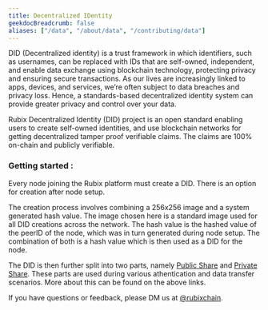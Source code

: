 ```yaml
---
title: Decentralized IDentity
geekdocBreadcrumb: false
aliases: ["/data", "/about/data", "/contributing/data"]
---
```


 DID (Decentralized identity) is a trust framework in which identifiers, such as usernames, can be replaced with IDs that are self-owned, independent, and enable data exchange using blockchain technology, protecting privacy and ensuring secure transactions. As our lives are increasingly linked to apps, devices, and services, we’re often subject to data breaches and privacy loss. Hence, a standards-based decentralized identity system can provide greater privacy and control over your data.  

Rubix Decentralized Identity (DID) project is an open standard enabling users to create self-owned identities, and use blockchain networks for getting decentralized tamper proof verifiable claims. The claims are 100% on-chain and publicly verifiable.


### Getting started :

Every node joining the Rubix platform must create a DID. There is an option for creation after node setup.

The creation process involves combining a 256x256 image and a system generated hash value. The image chosen here is a standard image used for all DID creations across the network. The hash value is the hashed value of the peerID of the node, which was in turn generated during node setup. The combination of both is a hash value which is then used as a DID for the node.

The DID is then further split into two parts, namely [Public Share](https://learn.rubix.net/public-share/) and [Private Share](https://learn.rubix.net/private-share/). These parts are used during various athentication and data transfer scenarios. More about this can be found on the above links.



<!-- <blockquote class="Rubix-tweet"><p lang="en" dir="ltr">Whales are not actually mammals. If Humans (land mammals) can’t drink seawater — just try it! — how can supposed sea mammals like whales stay hydrated?</p>&mdash; rubix Example (@bwatchexample) <a href="https://Rubix.com/bwatchexample/status/1353736772459532293?ref_src=twsrc%5Etfw">January 25, 2021</a></blockquote> <script async src="https://platform.Rubix.com/widgets.js" charset="utf-8"></script> -->

If you have questions or feedback, please DM us at [@rubixchain](http://twitter.com/rubixChain).
<!--

<br>

{{< hint info >}}

### What happens when the mining level upgrades?

Credits required to mine a RBT doubles every time the mining level increases. For example, if a node requires 32 credits to mine a RBT in level 3, then the next level requires 64 credits to mine a RBT in level 4. Hence it is reccomended to mine RBT as soon as the required credits are accumulated.

{{< expand "How to know the current level?" >}}

**Oracle:**

- Network is currently mining in `level 4` - reached on `5 th march 2022`

{{< / expand >}}
{{< / hint >}}

-->
